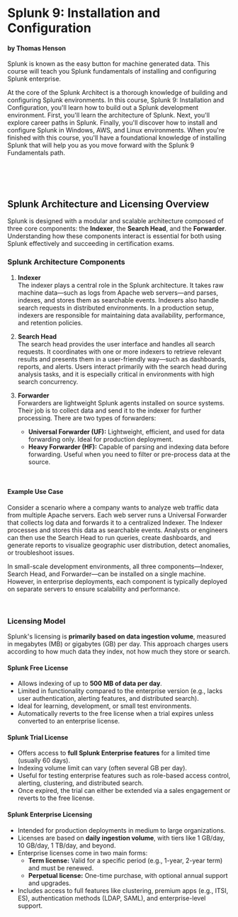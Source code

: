 # Splunk 9: Installation and Configuration
#### by Thomas Henson

Splunk is known as the easy button for machine generated data. This course will teach you Splunk fundamentals of installing and configuring Splunk enterprise.

At the core of the Splunk Architect is a thorough knowledge of building and configuring Splunk environments. In this course, Splunk 9: Installation and Configuration, you'll learn how to build out a Splunk development environment. First, you'll learn the architecture of Splunk. Next, you'll explore career paths in Splunk. Finally, you'll discover how to install and configure Splunk in Windows, AWS, and Linux environments. When you're finished with this course, you'll have a foundational knowledge of installing Splunk that will help you as you move forward with the Splunk 9 Fundamentals path.


<br><br><br>


## Splunk Architecture and Licensing Overview
Splunk is designed with a modular and scalable architecture composed of three core components: the **Indexer**, the **Search Head**, and the **Forwarder**. Understanding how these components interact is essential for both using Splunk effectively and succeeding in certification exams.

### Splunk Architecture Components
1. **Indexer**<br>
   The indexer plays a central role in the Splunk architecture. It takes raw machine data—such as logs from Apache web servers—and parses, indexes, and stores them as searchable events. Indexers also handle search requests in distributed environments.
   In a production setup, indexers are responsible for maintaining data availability, performance, and retention policies.
2. **Search Head**<br>
   The search head provides the user interface and handles all search requests. It coordinates with one or more indexers to retrieve relevant results and presents them in a user-friendly way—such as dashboards, reports, and alerts.
   Users interact primarily with the search head during analysis tasks, and it is especially critical in environments with high search concurrency.
3. **Forwarder**<br>
   Forwarders are lightweight Splunk agents installed on source systems. Their job is to collect data and send it to the indexer for further processing.
   There are two types of forwarders:

   * **Universal Forwarder (UF):** Lightweight, efficient, and used for data forwarding only. Ideal for production deployment.
   * **Heavy Forwarder (HF):** Capable of parsing and indexing data before forwarding. Useful when you need to filter or pre-process data at the source.

<br>

#### Example Use Case
Consider a scenario where a company wants to analyze web traffic data from multiple Apache servers. Each web server runs a Universal Forwarder that collects log data and forwards it to a centralized Indexer. The Indexer processes and stores this data as searchable events. Analysts or engineers can then use the Search Head to run queries, create dashboards, and generate reports to visualize geographic user distribution, detect anomalies, or troubleshoot issues.

In small-scale development environments, all three components—Indexer, Search Head, and Forwarder—can be installed on a single machine. However, in enterprise deployments, each component is typically deployed on separate servers to ensure scalability and performance.

<br>

### Licensing Model
Splunk's licensing is **primarily based on data ingestion volume**, measured in megabytes (MB) or gigabytes (GB) per day. This approach charges users according to how much data they index, not how much they store or search.

#### Splunk Free License
* Allows indexing of up to **500 MB of data per day**.
* Limited in functionality compared to the enterprise version (e.g., lacks user authentication, alerting features, and distributed search).
* Ideal for learning, development, or small test environments.
* Automatically reverts to the free license when a trial expires unless converted to an enterprise license.

#### Splunk Trial License
* Offers access to **full Splunk Enterprise features** for a limited time (usually 60 days).
* Indexing volume limit can vary (often several GB per day).
* Useful for testing enterprise features such as role-based access control, alerting, clustering, and distributed search.
* Once expired, the trial can either be extended via a sales engagement or reverts to the free license.

#### Splunk Enterprise Licensing
* Intended for production deployments in medium to large organizations.
* Licenses are based on **daily ingestion volume**, with tiers like 1 GB/day, 10 GB/day, 1 TB/day, and beyond.
* Enterprise licenses come in two main forms:
  * **Term license:** Valid for a specific period (e.g., 1-year, 2-year term) and must be renewed.
  * **Perpetual license:** One-time purchase, with optional annual support and upgrades.
* Includes access to full features like clustering, premium apps (e.g., ITSI, ES), authentication methods (LDAP, SAML), and enterprise-level support.
